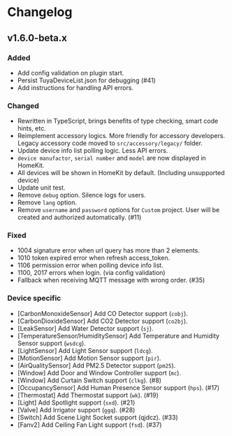 # Changelog

## v1.6.0-beta.x

### Added
- Add config validation on plugin start.
- Persist TuyaDeviceList.json for debugging (#41)
- Add instructions for handling API errors.

### Changed
- Rewritten in TypeScript, brings benefits of type checking, smart code hints, etc.
- Reimplement accessory logics. More friendly for accessory developers. Legacy accessory code moved to `src/accessory/legacy/` folder.
- Update device info list polling logic. Less API errors.
- `device manufactor`, `serial number` and `model` are now displayed in HomeKit.
- All devices will be shown in HomeKit by default. (Including unsupported device)
- Update unit test.
- Remove `debug` option. Silence logs for users.
- Remove `lang` option.
- Remove `username` and `password` options for `Custom` project. User will be created and authorized automatically. (#11)

### Fixed
- 1004 signature error when url query has more than 2 elements.
- 1010 token expired error when refresh access_token.
- 1106 permission error when polling device info list.
- 1100, 2017 errors when login. (via config validation)
- Fallback when receiving MQTT message with wrong order. (#35)

### Device specific
- [CarbonMonoxideSensor] Add CO Detector support (`cobj`).
- [CarbonDioxideSensor] Add CO2 Detector support (`co2bj`).
- [LeakSensor] Add Water Detector support (`sj`).
- [TemperatureSensor/HumiditySensor] Add Temperature and Humidity Sensor support (`wsdcg`).
- [LightSensor] Add Light Sensor support (`ldcg`).
- [MotionSensor] Add Motion Sensor support (`pir`).
- [AirQualitySensor] Add PM2.5 Detector support (`pm25`).
- [Window] Add Door and Window Controller support (`mc`).
- [Window] Add Curtain Switch support (`clkg`). (#8)
- [OccupancySensor] Add Human Presence Sensor support (`hps`). (#17)
- [Thermostat] Add Thermostat support (`wk`). (#19)
- [Light] Add Spotlight support (`sxd`). (#21)
- [Valve] Add Irrigator support (`ggq`). (#28)
- [Switch] Add Scene Light Socket support (qjdcz). (#33)
- [Fanv2] Add Ceiling Fan Light support (`fsd`). (#37)
